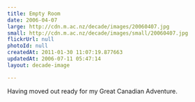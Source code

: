```yaml
---
title: Empty Room
date: 2006-04-07
large: http://cdn.m.ac.nz/decade/images/20060407.jpg
small: http://cdn.m.ac.nz/decade/images/small/20060407.jpg
flickrUrl: null
photoId: null
createdAt: 2011-01-30 11:07:19.877663
updatedAt: 2006-07-11 05:47:14
layout: decade-image

---
```

Having moved out ready for my Great Canadian Adventure.
